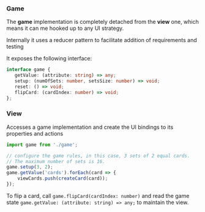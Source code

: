 ### Game
The **game** implementation is completely detached from the **view** one,
which means it can me hooked up to any UI strategy.

Internally it uses a reducer pattern to facilitate addition of requirements and testing

It exposes the following interface:
```typescript
interface game {
   getValue: (attribute: string) => any;
   setup: (numOfSets: number, setsSize: number) => void;
   reset: () => void;
   flipCard: (cardIndex: number) => void;
};
```
### View

Accesses a game implementation and create the UI bindings to its properties and actions

```typescript
import game from './game';

// configure the game rules, in this case, 3 sets of 2 equal cards.
// The maximum number of sets is 16.
game.setup(3, 2);
game.getValue('cards').forEach(card => {
    viewCards.push(createCard(card));
});
```

To flip a card, call `game.flipCard(cardIndex: number)` and read the game state `game.getValue: (attribute: string) => any;` to maintain the view. 
